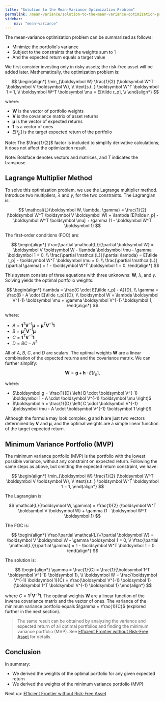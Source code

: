 ```yaml
---
title: "Solution to the Mean-Variance Optimization Problem"
permalink: /mean-variance/solution-to-the-mean-variance-optimization-problem/
sidebar:
    nav: "mean-variance"
---
```


The mean-variance optimization problem can be summarized as follows:

- Minimize the portfolio's variance
- Subject to the constraints that the weights sum to 1
- And the expected return equals a target value

We first consider investing only in risky assets; the risk-free asset will be added later. Mathematically, the optimization problem is:

$$
\begin{align*}
\min_{\boldsymbol W}  \frac{1}{2} (\boldsymbol W^T \boldsymbol V \boldsymbol W), \\
\text{s.t. } \boldsymbol W^T \boldsymbol 1 = 1, \\
\boldsymbol W^T \boldsymbol \mu = E[\tilde r_p], \\
\end{align*}
$$

where:

- $\boldsymbol W$ is the vector of portfolio weights
- $\boldsymbol V$ is the covariance matrix of asset returns
- $\boldsymbol \mu$ is the vector of expected returns
- $\boldsymbol 1$ is a vector of ones
- $E[\tilde r_p]$ is the target expected return of the portfolio

Note: The $\frac{1}{2}$ factor is included to simplify derivative calculations; it does not affect the optimization result.

Note: Boldface denotes vectors and matrices, and $T$ indicates the transpose.

## Lagrange Multiplier Method

To solve this optimization problem, we use the Lagrange multiplier method. Introduce two multipliers, $\lambda$ and $\gamma$, for the two constraints. The Lagrangian is:

$$
\mathcal{L}(\boldsymbol W, \lambda, \gamma) = \frac{1}{2} (\boldsymbol W^T \boldsymbol V \boldsymbol W) + \lambda [E[\tilde r_p] - \boldsymbol W^T \boldsymbol \mu] + \gamma (1 - \boldsymbol W^T \boldsymbol 1)
$$

The first-order conditions (FOC) are:

$$
\begin{align*}
\frac{\partial \mathcal{L}}{\partial \boldsymbol W} = \boldsymbol V \boldsymbol W - \lambda \boldsymbol \mu - \gamma \boldsymbol 1 = 0, \\
\frac{\partial \mathcal{L}}{\partial \lambda} = E[\tilde r_p] - \boldsymbol W^T \boldsymbol \mu = 0, \\
\frac{\partial \mathcal{L}}{\partial \gamma} = 1 - \boldsymbol W^T \boldsymbol 1 = 0.
\end{align*}
$$

This system consists of three equations with three unknowns: $\boldsymbol W$, $\lambda$, and $\gamma$. Solving yields the optimal portfolio weights:

$$
\begin{align*}
\lambda = \frac{C \cdot E[\tilde r_p] - A}{D}, \\
\gamma = \frac{B - A \cdot E[\tilde r_p]}{D}, \\
\boldsymbol W = \lambda \boldsymbol V^{-1} \boldsymbol \mu + \gamma \boldsymbol V^{-1} \boldsymbol 1,
\end{align*}
$$

where:

- $A = \boldsymbol 1^T \boldsymbol V^{-1} \boldsymbol \mu = \boldsymbol \mu^T \boldsymbol V^{-1} \boldsymbol 1$
- $B = \boldsymbol \mu^T \boldsymbol V^{-1} \boldsymbol \mu$
- $C = \boldsymbol 1^T \boldsymbol V^{-1} \boldsymbol 1$
- $D = BC - A^2$

All of $A$, $B$, $C$, and $D$ are scalars. The optimal weights $\boldsymbol W$ are a linear combination of the expected returns and the covariance matrix. We can further simplify:

$$
\boldsymbol W = \boldsymbol g + \boldsymbol h \cdot E[\tilde r_p],
$$

where:

- $\boldsymbol g = \frac{1}{D} \left( B \cdot \boldsymbol V^{-1} \boldsymbol 1 - A \cdot \boldsymbol V^{-1} \boldsymbol \mu \right)$
- $\boldsymbol h = \frac{1}{D} \left( C \cdot \boldsymbol V^{-1} \boldsymbol \mu - A \cdot \boldsymbol V^{-1} \boldsymbol 1 \right)$

Although the formula may look complex, $\boldsymbol g$ and $\boldsymbol h$ are just two vectors determined by $\boldsymbol V$ and $\boldsymbol \mu$, and the optimal weights are a simple linear function of the target expected return.

## Minimum Variance Portfolio (MVP)

The minimum variance portfolio (MVP) is the portfolio with the lowest possible variance, without any constraint on expected return. Following the same steps as above, but omitting the expected return constraint, we have:

$$
\begin{align*}
\min_{\boldsymbol W}  \frac{1}{2} (\boldsymbol W^T \boldsymbol V \boldsymbol W), \\
\text{s.t. } \boldsymbol W^T \boldsymbol 1 = 1,
\end{align*}
$$

The Lagrangian is:

$$
\mathcal{L}(\boldsymbol W, \gamma) = \frac{1}{2} (\boldsymbol W^T \boldsymbol V \boldsymbol W) + \gamma (1 - \boldsymbol W^T \boldsymbol 1)
$$

The FOC is:

$$
\begin{align*}
\frac{\partial \mathcal{L}}{\partial \boldsymbol W} = \boldsymbol V \boldsymbol W - \gamma \boldsymbol 1 = 0, \\
\frac{\partial \mathcal{L}}{\partial \gamma} = 1 - \boldsymbol W^T \boldsymbol 1 = 0.
\end{align*}
$$

The solution is:

$$
\begin{align*}
\gamma = \frac{1}{C} = \frac{1}{\boldsymbol 1^T \boldsymbol V^{-1} \boldsymbol 1}, \\
\boldsymbol W = \frac{\boldsymbol V^{-1} \boldsymbol 1}{C} = \frac{\boldsymbol V^{-1} \boldsymbol 1}{\boldsymbol 1^T \boldsymbol V^{-1} \boldsymbol 1}
\end{align*}
$$

where $C = \boldsymbol 1^T \boldsymbol V^{-1} \boldsymbol 1$. The optimal weights $\boldsymbol W$ are a linear function of the inverse covariance matrix and the vector of ones. The variance of the minimum variance portfolio equals $\gamma = \frac{1}{C}$ (explored further in the next section).

> The same result can be obtained by analyzing the variance and expected return of all optimal portfolios and finding the minimum variance portfolio (MVP). See [Efficient Frontier without Risk-Free Asset](https://bagelquant.com/mean-variance/efficient-frontier-without-risk-free-asset/) for details.

## Conclusion

In summary:

- We derived the weights of the optimal portfolio for any given expected return
- We derived the weights of the minimum variance portfolio (MVP)

Next up: [Efficient Frontier without Risk-Free Asset](efficient-frontier-without-risk-free-asset.md)
